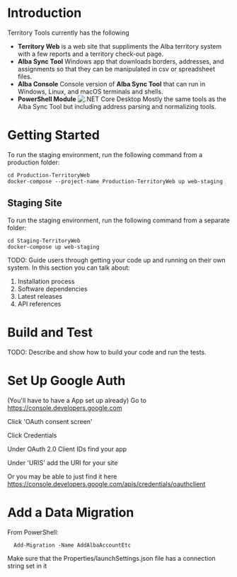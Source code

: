 # Introduction 
Territory Tools currently has the following 
- **Territory Web** is a web site that suppliments the Alba territory system with a few reports and a territory check-out page.
- **Alba Sync Tool** Windows app that downloads borders, addresses, and assignments so that they can be manipulated in csv or spreadsheet files.
- **Alba Console** Console version of **Alba Sync Tool** that can run in Windows, Linux, and macOS terminals and shells.
- **PowerShell Module** ![.NET Core Desktop](https://github.com/territorytools/territory-tools/workflows/.NET%20Core%20Desktop/badge.svg) Mostly the same tools as the Alba Sync Tool but including address parsing and normalizing tools.

# Getting Started
To run the staging environment, run the following command from a production folder:

    cd Production-TerritoryWeb
    docker-compose --project-name Production-TerritoryWeb up web-staging 

## Staging Site
To run the staging environment, run the following command from a separate folder:

    cd Staging-TerritoryWeb
    docker-compose up web-staging 

TODO: Guide users through getting your code up and running on their own system. In this section you can talk about:
1.	Installation process
2.	Software dependencies
3.	Latest releases
4.	API references

# Build and Test
TODO: Describe and show how to build your code and run the tests. 

# Set Up Google Auth
(You'll have to have a App set up already)
Go to https://console.developers.google.com

Click 'OAuth consent screen'

Click Credentials

Under OAuth 2.0 Client IDs find your app

Under 'URIS' add the URI for your site

Or you may be able to just find it here  
https://console.developers.google.com/apis/credentials/oauthclient

# Add a Data Migration
From PowerShell:
````
  Add-Migration -Name AddAlbaAccountEtc
````
Make sure that the Properties/launchSettings.json file has a 
connection string set in it

